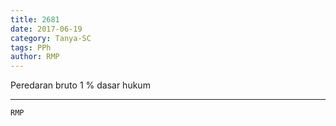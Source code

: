 ```yaml
---
title: 2681
date: 2017-06-19
category: Tanya-SC
tags: PPh
author: RMP
---
```


Peredaran bruto 1 % dasar hukum

---



`RMP`
